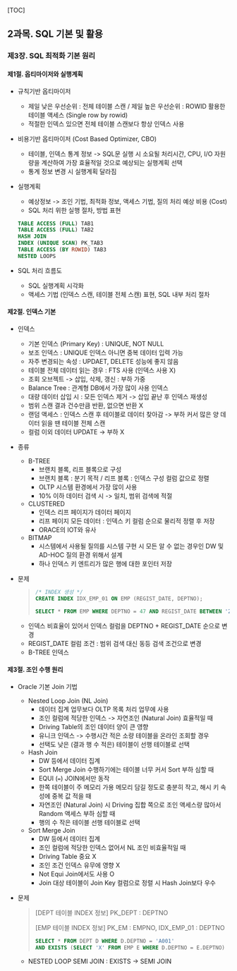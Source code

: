 [TOC]

## 2과목. SQL 기본 및 활용

### 제3장. SQL 최적화 기본 원리

#### 제1절. 옵티마이저와 실행계획

- 규칙기반 옵티마이저

  - 제일 낮은 우선순위 : 전체 테이블 스캔 / 제일 높은 우선순위 : ROWID 활용한 테이블 액세스 (Single row by rowid)
  - 적절한 인덱스 있으면 전체 테이블 스캔보다 항상 인덱스 사용

- 비용기반 옵티마이저 (Cost Based Optimizer, CBO)

  - 테이블, 인덱스 통계 정보 -> SQL문 실행 시 소요될 처리시간, CPU, I/O 자원량을 계산하여 가장 효율적일 것으로 예상되는 실행계획 선택
  - 통계 정보 변경 시 실행계획 달라짐

- 실행계획

  - 예상정보 -> 조인 기법, 최적화 정보, 액세스 기법, 질의 처리 예상 비용 (Cost)
  - SQL 처리 위한 실행 절차, 방법 표현

  ```sql
  TABLE ACCESS (FULL) TAB1
  TABLE ACCESS (FULL) TAB2
  HASH JOIN
  INDEX (UNIQUE SCAN) PK_TAB3
  TABLE ACCESS (BY ROWID) TAB3
  NESTED LOOPS
  ```

- SQL 처리 흐름도

  - SQL 실행계획 시각화
  - 액세스 기법 (인덱스 스캔, 테이블 전체 스캔) 표현, SQL 내부 처리 절차

#### 제2절. 인덱스 기본

- 인덱스

  - 기본 인덱스 (Primary Key) : UNIQUE, NOT NULL
  - 보조 인덱스 : UNIQUE 인덱스 아니면 중복 데이터 입력 가능
  - 자주 변경되는 속성 : UPDAET, DELETE 성능에 좋지 않음
  - 테이블 전체 데이터 읽는 경우 : FTS 사용 (인덱스 사용 X)
  - 조회 오브젝트 -> 삽입, 삭제, 갱신 : 부하 가중
  - Balance Tree : 관계형 DB에서 가장 많이 사용 인덱스
  - 대량 데이터 삽입 시 : 모든 인덱스 제거 -> 삽입 끝난 후 인덱스 재생성
  - 범위 스캔  결과 건수만큼 반환, 없으면 반환 X
  - 랜덤 액세스 : 인덱스 스캔 후 테이블로 데이터 찾아감 -> 부하 커서 많은 양 데이터 읽을 땐 테이블 전체 스캔
  - 컬럼 이외 데이터 UPDATE -> 부하 X

- 종류

  - B-TREE
    - 브랜치 블록, 리프 블록으로 구성
    - 브랜치 블록 : 분기 목적 / 리프 블록 : 인덱스 구성 컬럼 값으로 정렬
    - OLTP 시스템 환경에서 가장 많이 사용
    - 10% 이하 데이터 검색 시 -> 일치, 범위 검색에 적절
  - CLUSTERED
    - 인덱스 리프 페이지가 데이터 페이지
    - 리프 페이지 모든 데이터 : 인덱스 키 컬럼 순으로 물리적 정렬 후 저장
    - ORACE의 IOT와 유사
  - BITMAP
    - 시스템에서 사용될 질의를 시스템 구현 시 모든 알 수 없는 경우인 DW 및 AD-HOC 질의 환경 위해서 설계
    - 하나 인덱스 키 엔트리가 많은 행에 대한 포인터 저장

- 문제

  > ```sql
  > /* INDEX 생성 */
  > CREATE INDEX IDX_EMP_01 ON EMP (REGIST_DATE, DEPTNO);
  > 
  > SELECT * FROM EMP WHERE DEPTNO = 47 AND REGIST_DATE BETWEEN '2015.02.01' AND '2015.02.28';
  > ```

  - 인덱스 비효율이 있어서 인덱스 컬럼을 DEPTNO + REGIST_DATE 순으로 변경
  - REGIST_DATE 컬럼 조건 : 범위 검색 대신 동등 검색 조건으로 변경
  - B-TREE 인덱스

#### 제3절. 조인 수행 원리

- Oracle 기본 Join 기법

  - Nested Loop Join (NL Join)
    - 데이터 집계 업무보다 OLTP 목록 처리 업무에 사용
    - 조인 컬럼에 적당한 인덱스 -> 자연조인 (Natural Join) 효율적일 때
    - Driving Table의 조인 데이터 양이 큰 영향
    - 유니크 인덱스 -> 수행시간 적은 소량 테이블을 온라인 조회할 경우
    - 선택도 낮은 (결과 행 수 적은) 테이블이 선행 테이블로 선택
  - Hash Join 
    - DW 등에서 데이터 집계
    - Sort Merge Join 수행하기에는 테이블 너무 커서 Sort 부하 심할 때
    - EQUI (`=`) JOIN에서만 동작
    - 한쪽 테이블이 주 메모리 가용 메모리 담길 정도로 충분히 작고, 해시 키 속성에 중복 값 적을 때
    - 자연조인 (Natural Join) 시 Driving 집합 쪽으로 조인 액세스량 많아서 Random 액세스 부하 심할 때
    - 행의 수 작은 테이블 선행 테이블로 선택
  - Sort Merge Join 
    - DW 등에서 데이터 집계
    - 조인 컬럼에 적당한 인덱스 없어서 NL 조인 비효율적일 때
    - Driving Table 중요 X
    - 조인 조건 인덱스 유무에 영향 X
    - Not Equi Join에서도 사용 O
    - Join 대상 테이블이 Join Key 컬럼으로 정렬 시 Hash Join보다 우수

- 문제

  > [DEPT 테이블 INDEX 정보] PK_DEPT : DEPTNO
  >
  > [EMP 테이블 INDEX 정보] PK_EM : EMPNO, IDX_EMP_01 : DEPTNO
  >
  > ```sql
  > SELECT * FROM DEPT D WHERE D.DEPTNO = 'A001' 
  > AND EXISTS (SELECT 'X' FROM EMP E WHERE D.DEPTNO = E.DEPTNO)
  > ```

  - NESTED LOOP SEMI JOIN : EXISTS -> SEMI JOIN